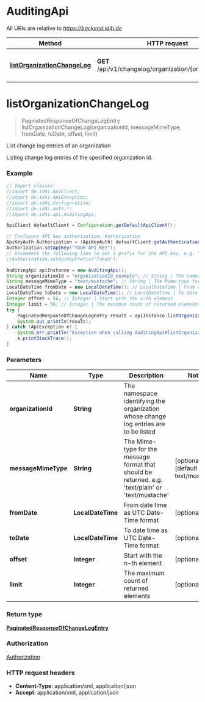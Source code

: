 # AuditingApi

All URIs are relative to *https://backend.id4i.de*

Method | HTTP request | Description
------------- | ------------- | -------------
[**listOrganizationChangeLog**](AuditingApi.md#listOrganizationChangeLog) | **GET** /api/v1/changelog/organization/{organizationId}/ | List change log entries of an organization


<a name="listOrganizationChangeLog"></a>
# **listOrganizationChangeLog**
> PaginatedResponseOfChangeLogEntry listOrganizationChangeLog(organizationId, messageMimeType, fromDate, toDate, offset, limit)

List change log entries of an organization

Listing change log entries of the specified organization id.

### Example
```java
// Import classes:
//import de.id4i.ApiClient;
//import de.id4i.ApiException;
//import de.id4i.Configuration;
//import de.id4i.auth.*;
//import de.id4i.api.AuditingApi;

ApiClient defaultClient = Configuration.getDefaultApiClient();

// Configure API key authorization: Authorization
ApiKeyAuth Authorization = (ApiKeyAuth) defaultClient.getAuthentication("Authorization");
Authorization.setApiKey("YOUR API KEY");
// Uncomment the following line to set a prefix for the API key, e.g. "Token" (defaults to null)
//Authorization.setApiKeyPrefix("Token");

AuditingApi apiInstance = new AuditingApi();
String organizationId = "organizationId_example"; // String | The namespace identifying the organization whose change log entries are to be listed
String messageMimeType = "text/mustache"; // String | The Mime-type for the message format that should be returned. e.g. 'text/plain' or 'text/mustache' 
LocalDateTime fromDate = new LocalDateTime(); // LocalDateTime | From date time as UTC Date-Time format
LocalDateTime toDate = new LocalDateTime(); // LocalDateTime | To date time as UTC Date-Time format
Integer offset = 56; // Integer | Start with the n-th element
Integer limit = 56; // Integer | The maximum count of returned elements
try {
    PaginatedResponseOfChangeLogEntry result = apiInstance.listOrganizationChangeLog(organizationId, messageMimeType, fromDate, toDate, offset, limit);
    System.out.println(result);
} catch (ApiException e) {
    System.err.println("Exception when calling AuditingApi#listOrganizationChangeLog");
    e.printStackTrace();
}
```

### Parameters

Name | Type | Description  | Notes
------------- | ------------- | ------------- | -------------
 **organizationId** | **String**| The namespace identifying the organization whose change log entries are to be listed |
 **messageMimeType** | **String**| The Mime-type for the message format that should be returned. e.g. &#39;text/plain&#39; or &#39;text/mustache&#39;  | [optional] [default to text/mustache]
 **fromDate** | **LocalDateTime**| From date time as UTC Date-Time format | [optional]
 **toDate** | **LocalDateTime**| To date time as UTC Date-Time format | [optional]
 **offset** | **Integer**| Start with the n-th element | [optional]
 **limit** | **Integer**| The maximum count of returned elements | [optional]

### Return type

[**PaginatedResponseOfChangeLogEntry**](PaginatedResponseOfChangeLogEntry.md)

### Authorization

[Authorization](../README.md#Authorization)

### HTTP request headers

 - **Content-Type**: application/xml, application/json
 - **Accept**: application/xml, application/json


